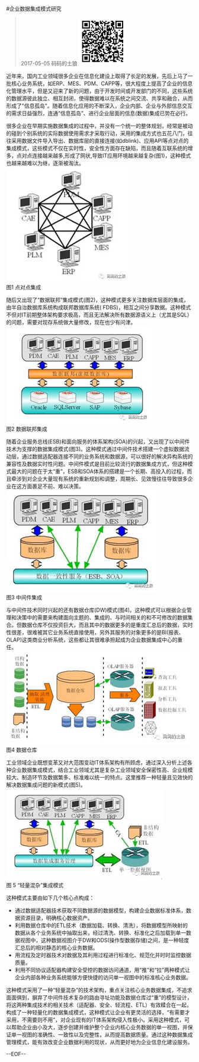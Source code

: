 #企业数据集成模式研究
>2017-05-05 码码的土狼
>![](img/codewolf.bmp)

近年来，国内工业领域很多企业在信息化建设上取得了长足的发展，先后上马了一批核心业务系统，如ERP、MES、PDM、CAPP等，很大程度上提高了企业的信息化管理水平，但是又迎来了新的问题，由于开发时间或开发部门的不同，这些系统的数据源彼此独立、相互封闭，使得数据难以在系统之间交流、共享和融合，从而形成了"信息孤岛"。随着信息化应用的不断深入，企业内部、企业与外部信息交互的需求日益强烈，连通“信息孤岛”、进行企业层面的信息(数据)集成已势在必行。

很多企业在早期实施数据集成的过程中，并没有一个统一的整体规划，经常是被动的碰到个别系统的实际数据使用需求才采取行动，采用的集成方式也五花八门，往往采用数据文件导入导出、数据库层的直接连接(如dblink)、应用API等点对点的集成模式，这些模式不仅在实时性，安全性方面存在缺陷，而且随着互联系统的增多，点对点连接越来越多,形成了网状,导致IT应用环境越来越复杂(图1)，这种模式也越来越难以为继，逐渐被淘汰。
![](img/dataintegration001.jpg)  
图1 点对点集成

随后又出现了“数据联邦”集成模式(图2)，这种模式更多关注数据库层面的集成，由半自治数据库系统构成联邦数据库系统( FDBS)，相互之间分享数据。这种模式不但对IT前期整体架构要求极高，而且无法解决所有数据源语义上（尤其是SQL）的问题，需要对现存系统做大量修改，现在也少有问津。  
![](img/dataintegration002.jpg)  
图2 数据联邦集成

随着企业服务总线(ESB)和面向服务的体系架构(SOA)的兴起，又出现了以中间件技术为支撑的数据集成模式(图3)。这种模式通过中间件技术搭建一个虚拟数据流动层，通过数据适配器连接不同的业务系统和数据源，可以很好的解决异构系统的兼容性及数据实时性问题。中间件模式是目前比较流行的数据集成方式，但这种模式最大的问题在于太“重”，ESB和SOA体系的搭建是一个长期、高投入的过程，而且牵涉到对企业大量现有系统的重新规划和调整，周期长、见效慢往往导致很多企业在这方面裹足不前、难以决策。
![](img/dataintegration003.jpg)  
图3 中间件集成

与中间件技术同时兴起的还有数据仓库(DW)模式(图4)。这种模式可以根据企业管理和决策中的需要来构建面向主题的、集成的、与时间相关的和不可修改的数据集合。但数据仓库不仅投资巨大，而且其中的数据更多的是重度汇总后的数据，实时性很差，很难被其它业务系统直接使用，另外其服务的对象更多的是BI(报表、OLAP)这类商业分析系统，这些都让其很难承担起成为企业数据集成中心的重任。
![](img/dataintegration004.jpg)  
图4 数据仓库

工业领域企业既想变革又对大范围变动IT体系架构有所顾虑，通过深入分析上述各种企业数据集成模式，结合工业领域尤其是复杂工业领域安全保密性高、企业规模较大、制造环节及数据繁多、标准难以统一的特点。这里推荐一种轻量且见效快的解决数据集成问题的新模式(图5)。
![](img/dataintegration005.jpg)  
图 5 “轻量混杂”集成模式

这种模式主要由如下几个核心点构成：  
- 通过数据适配器技术获取不同数据源的数据模型，构建企业数据标准体系，数据资源目录，明确核心数据资产。
- 利用数据仓库中的ETL技术（数据加载、转换、清洗），将数据模型所映射的数据从各个业务系统中抽取出来，经过清洗、转换、标准化之后加载到单一数据视图中，这种数据视图介于DW和ODS(操作型数据存储)之间，是一种轻度汇总后的相对静态的核心业务数据。
- 用流程及定时器技术对数据及其利用过程进行标准化、规范化并时时监控数据质量。
- 利用不同协议适配器构建安全受控的数据访问通道，用“推”和“拉”两种模式让企业内部各种业务系统能够方便快捷的访问单一视图中的标准核心业务数据。

这种模式采用了一种“轻量混杂”的技术架构，重点关注核心业务数据集成，不追求面面俱到，摒弃了中间件技术复杂的路由寻址功能及数据仓库过“重”的模型设计，将这两种集成技术的相关技术（适配器、安全、轻流程、ETL）有效糅合在一起，构成了一种轻量化的数据集成模式，这种模式让企业有更灵活的选择，“有需要才采用，不需要则不用”，对企业现有的IT体系架构侵入性极小。采用这种模式，可以帮助企业由小及大，逐步创建并维护整个企业内核心业务数据的单一视图，并保证单一视图的准确性、一致性以及完整性，从而提高数据质量。通过这种数据集成管理模式，能有效改变企业数据利用的现状，从而更好地为企业信息化建设服务。

--EOF--